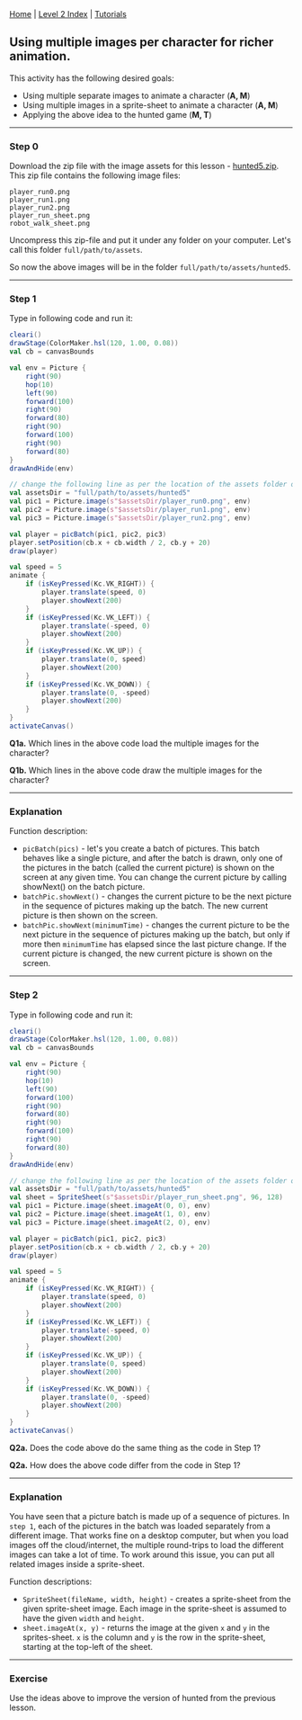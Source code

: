 <div class="nav">
  <a href="../../index.html">Home</a> | <a href="index.html">Level 2 Index</a> | <a href="../../tutorials-index.html">Tutorials</a>
</div>

## Using multiple images per character for richer animation.

This activity has the following desired goals:
* Using multiple separate images to animate a character (**A, M**)
* Using multiple images in a sprite-sheet to animate a character (**A, M**)
* Applying the above idea to the hunted game (**M, T**)

---

### Step 0

Download the zip file with the image assets for this lesson - [hunted5.zip](hunted5.zip). This zip file contains the following image files:
```
player_run0.png
player_run1.png
player_run2.png
player_run_sheet.png
robot_walk_sheet.png
```

Uncompress this zip-file and put it under any folder on your computer. Let's call this folder `full/path/to/assets`.

So now the above images will be in the folder `full/path/to/assets/hunted5`.

---

### Step 1
Type in following code and run it:

```scala
cleari()
drawStage(ColorMaker.hsl(120, 1.00, 0.08))
val cb = canvasBounds

val env = Picture {
    right(90)
    hop(10)
    left(90)
    forward(100)
    right(90)
    forward(80)
    right(90)
    forward(100)
    right(90)
    forward(80)
}
drawAndHide(env)

// change the following line as per the location of the assets folder on your computer
val assetsDir = "full/path/to/assets/hunted5"
val pic1 = Picture.image(s"$assetsDir/player_run0.png", env)
val pic2 = Picture.image(s"$assetsDir/player_run1.png", env)
val pic3 = Picture.image(s"$assetsDir/player_run2.png", env)

val player = picBatch(pic1, pic2, pic3)
player.setPosition(cb.x + cb.width / 2, cb.y + 20)
draw(player)

val speed = 5
animate {
    if (isKeyPressed(Kc.VK_RIGHT)) {
        player.translate(speed, 0)
        player.showNext(200)
    }
    if (isKeyPressed(Kc.VK_LEFT)) {
        player.translate(-speed, 0)
        player.showNext(200)
    }
    if (isKeyPressed(Kc.VK_UP)) {
        player.translate(0, speed)
        player.showNext(200)
    }
    if (isKeyPressed(Kc.VK_DOWN)) {
        player.translate(0, -speed)
        player.showNext(200)
    }
}
activateCanvas()
```

**Q1a.** Which lines in the above code load the multiple images for the character?

**Q1b.** Which lines in the above code draw the multiple images for the character?

---

### Explanation

Function description:
* `picBatch(pics)` - let's you create a batch of pictures. This batch behaves like a single picture, and after the batch is drawn, only one of the pictures in the batch (called the current picture) is shown on the screen at any given time. You can change the current picture by calling showNext() on the batch picture.
* `batchPic.showNext()` - changes the current picture to be the next picture in the sequence of pictures making up the batch. The new current picture is then shown on the screen.
* `batchPic.showNext(minimumTime)` - changes the current picture to be the next picture in the sequence of pictures making up the batch, but only if more then `minimumTime` has elapsed since the last picture change. If the current picture is changed, the new current picture is shown on the screen.

---

### Step 2
Type in following code and run it:

```scala
cleari()
drawStage(ColorMaker.hsl(120, 1.00, 0.08))
val cb = canvasBounds

val env = Picture {
    right(90)
    hop(10)
    left(90)
    forward(100)
    right(90)
    forward(80)
    right(90)
    forward(100)
    right(90)
    forward(80)
}
drawAndHide(env)

// change the following line as per the location of the assets folder on your computer
val assetsDir = "full/path/to/assets/hunted5"
val sheet = SpriteSheet(s"$assetsDir/player_run_sheet.png", 96, 128)
val pic1 = Picture.image(sheet.imageAt(0, 0), env)
val pic2 = Picture.image(sheet.imageAt(1, 0), env)
val pic3 = Picture.image(sheet.imageAt(2, 0), env)

val player = picBatch(pic1, pic2, pic3)
player.setPosition(cb.x + cb.width / 2, cb.y + 20)
draw(player)

val speed = 5
animate {
    if (isKeyPressed(Kc.VK_RIGHT)) {
        player.translate(speed, 0)
        player.showNext(200)
    }
    if (isKeyPressed(Kc.VK_LEFT)) {
        player.translate(-speed, 0)
        player.showNext(200)
    }
    if (isKeyPressed(Kc.VK_UP)) {
        player.translate(0, speed)
        player.showNext(200)
    }
    if (isKeyPressed(Kc.VK_DOWN)) {
        player.translate(0, -speed)
        player.showNext(200)
    }
}
activateCanvas()
```

**Q2a.** Does the code above do the same thing as the code in Step 1?

**Q2a.** How does the above code differ from the code in Step 1?

---

### Explanation

You have seen that a picture batch is made up of a sequence of pictures. In `step 1`, each of the pictures in the batch was loaded separately from a different image. That works fine on a desktop computer, but when you load images off the cloud/internet, the multiple round-trips to load the different images can take a lot of time. To work around this issue, you can put all related images inside a sprite-sheet.

Function descriptions:
* `SpriteSheet(fileName, width, height)` - creates a sprite-sheet from the given sprite-sheet image. Each image in the sprite-sheet is assumed to have the given `width` and `height`.
* `sheet.imageAt(x, y)` - returns the image at the given `x` and `y` in the sprites-sheet. `x` is the column and `y` is the row in the sprite-sheet, starting at the top-left of the sheet.

---

### Exercise

Use the ideas above to improve the version of hunted from the previous lesson.